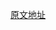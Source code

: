[原文地址](https://droidyue.com/blog/2017/01/09/joor-examples/?hmsr=toutiao.io&utm_campaign=toutiao.io&utm_medium=toutiao.io&utm_source=toutiao.io)

[comment]: <> (todo:重写)